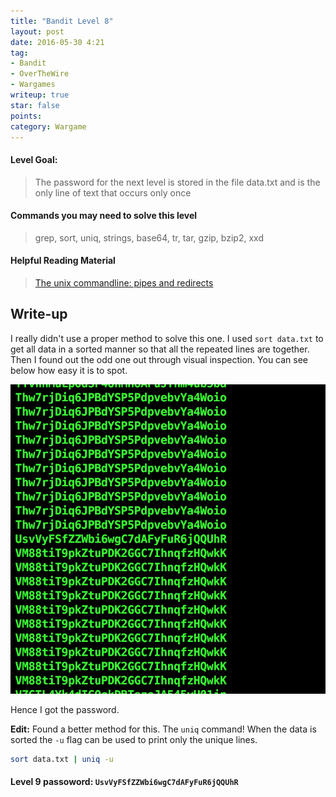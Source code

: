 ```yaml
---
title: "Bandit Level 8"
layout: post
date: 2016-05-30 4:21
tag:
- Bandit
- OverTheWire
- Wargames
writeup: true
star: false
points:
category: Wargame
---
```


#### Level Goal:

>The password for the next level is stored in the file data.txt and is the only line of text that occurs only once

#### Commands you may need to solve this level

>grep, sort, uniq, strings, base64, tr, tar, gzip, bzip2, xxd

#### Helpful Reading Material

>[The unix commandline: pipes and redirects](http://www.westwind.com/reference/os-x/commandline/pipes.html)

## Write-up

I really didn't use a proper method to solve this one. I used `sort data.txt` to get all data in a sorted manner so that all the repeated lines are together. Then I found out the odd one out through visual inspection. You can see below how easy it is to spot.

![sort_output](/assets/images/OverTheWire/Bandit/level8_sort.png)

Hence I got the password.

**Edit:** Found a better method for this. The `uniq` command! When the data is sorted the `-u` flag can be used to print only the unique lines.

~~~bash
sort data.txt | uniq -u
~~~

#### Level 9 passoword: `UsvVyFSfZZWbi6wgC7dAFyFuR6jQQUhR`
